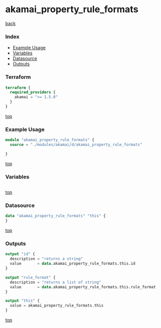 # akamai_property_rule_formats

[back](../akamai.md)

### Index

- [Example Usage](#example-usage)
- [Variables](#variables)
- [Datasource](#datasource)
- [Outputs](#outputs)

### Terraform

```terraform
terraform {
  required_providers {
    akamai = ">= 1.5.0"
  }
}
```

[top](#index)

### Example Usage

```terraform
module "akamai_property_rule_formats" {
  source = "./modules/akamai/d/akamai_property_rule_formats"

}
```

[top](#index)

### Variables

```terraform
```

[top](#index)

### Datasource

```terraform
data "akamai_property_rule_formats" "this" {
}
```

[top](#index)

### Outputs

```terraform
output "id" {
  description = "returns a string"
  value       = data.akamai_property_rule_formats.this.id
}

output "rule_format" {
  description = "returns a list of string"
  value       = data.akamai_property_rule_formats.this.rule_format
}

output "this" {
  value = akamai_property_rule_formats.this
}
```

[top](#index)